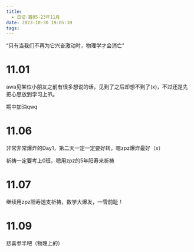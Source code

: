 ```yaml
---
title:
  - 日记·篇05·23年11月
date: 2023-10-30 19:05:39
tags:
---
```

“只有当我们不再为它兴奋激动时，物理学才会消亡”
<!--more-->
<h1>11.01</h1>
<p>awa见某位小朋友之前有很多想说的话，见到了之后却想不到了(x)，不过还是先把心思放到学习上叭。<p>
<p>期中加油qwq<p>
<h1>11.06</h1>
<p>非常非常爆炸的Day1，第二天一定一定要好转，嗯zpz爆炸最好（x）<p>
<p>祈祷一定要考上0班，嗯用zpz的5年阳寿来祈祷<p>
<h1>11.07</h1>
<p>继续用zpz阳寿透支祈祷，数学大爆发，一雪前耻！<p>
<h1>11.09</h1>
<p>悲喜参半吧（物理上的）<p>